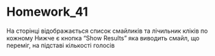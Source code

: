 # Homework_41
На сторінці відображається список смайликів та лічильник кліків по кожному
Нижче є кнопка “Show Results” яка виводить смайл, що переміг, на підставі кількості голосів
